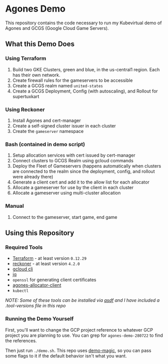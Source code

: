 # Agones Demo

This repository contains the code necessary to run my Kubevirtual demo of Agones and GCGS (Google Cloud Game Servers).

## What this Demo Does

### Using Terraform

1. Build two GKE Clusters, green and blue, in the us-central1 region. Each has their own network.
1. Create firewall rules for the gameservers to be accessible
1. Create a GCGS realm named `united-states`
1. Create a GCGS Deployment, Config (with autoscaling), and Rollout for supertuxkart

### Using Reckoner

1. Install Agones and cert-manager
1. Create a self-signed cluster issuer in each cluster
1. Create the `gameserver` namespace

### Bash (contained in demo script)

1. Setup allocation services with cert issued by cert-manager
1. Connect clusters to GCGS Realm using gcloud commands
1. Deploy the Fleet of Gameservers (happens automatically when clusters are connected to the realm since the deployment, config, and rollout were already there)
1. Generate a client cert and add it to the allow list for each allocator
1. Allocate a gameserver for use by the client in each cluster
1. Allocate a gameserver using multi-cluster allocation

### Manual

1. Connect to the gameserver, start game, end game

## Using this Repository

### Required Tools

* [Terraform](https://www.terraform.io/) - at least version `0.12.29`
* [reckoner](https://github.com/fairwindsops/reckoner) - at least version `4.2.0`
* [gcloud cli](https://cloud.google.com/sdk/gcloud/)
* [jq](https://stedolan.github.io/jq/)
* `openssl` for generating client certificates
* [agones-allocator-client](https://github.com/fairwindsops/agones-allocator-client)
* `kubectl`

_NOTE: Some of these tools can be installed via [asdf](https://asdf-vm.com/) and I have included a .tool-versions file in this repo_

### Running the Demo Yourself

First, you'll want to change the GCP project reference to whatever GCP project you are planning to use. You can grep for `agones-demo-280722` to find the references.

Then just run `./demo.sh`.  This repo uses [demo-magic](https://github.com/paxtonhare/demo-magic), so you can pass some flags to it if the default behavior isn't what you want.
